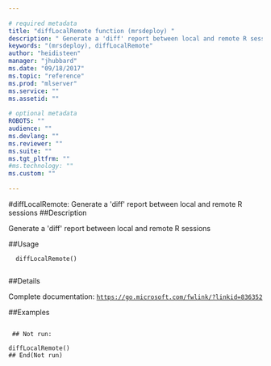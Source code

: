 ```yaml
--- 
 
# required metadata 
title: "diffLocalRemote function (mrsdeploy) " 
description: " Generate a 'diff' report between local and remote R sessions " 
keywords: "(mrsdeploy), diffLocalRemote" 
author: "heidisteen" 
manager: "jhubbard" 
ms.date: "09/18/2017" 
ms.topic: "reference" 
ms.prod: "mlserver" 
ms.service: "" 
ms.assetid: "" 
 
# optional metadata 
ROBOTS: "" 
audience: "" 
ms.devlang: "" 
ms.reviewer: "" 
ms.suite: "" 
ms.tgt_pltfrm: "" 
#ms.technology: "" 
ms.custom: "" 
 
--- 
```

 
 
 
 
 #diffLocalRemote: Generate a 'diff' report between local and remote R sessions 
 ##Description
 
Generate a 'diff' report between local and remote R sessions
 
 
 ##Usage

```   
  diffLocalRemote()
 
```
 
 ##Details
 
Complete documentation: [`https://go.microsoft.com/fwlink/?linkid=836352`](https://go.microsoft.com/fwlink/?linkid=836352)

 
 
 ##Examples

 ```
   
  ## Not run:
 
diffLocalRemote()
 ## End(Not run) 
  
 
```
 
